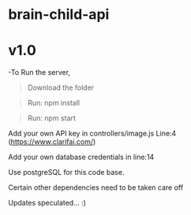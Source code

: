 # brain-child-api 

# v1.0
-To Run the server,
> Download the folder

> Run: npm install

> Run: npm start

Add your own API key in controllers/image.js Line:4 (https://www.clarifai.com/)

Add your own database credentials in line:14

Use postgreSQL for this code base.

Certain other dependencies need to be taken care off

Updates speculated...  :)
